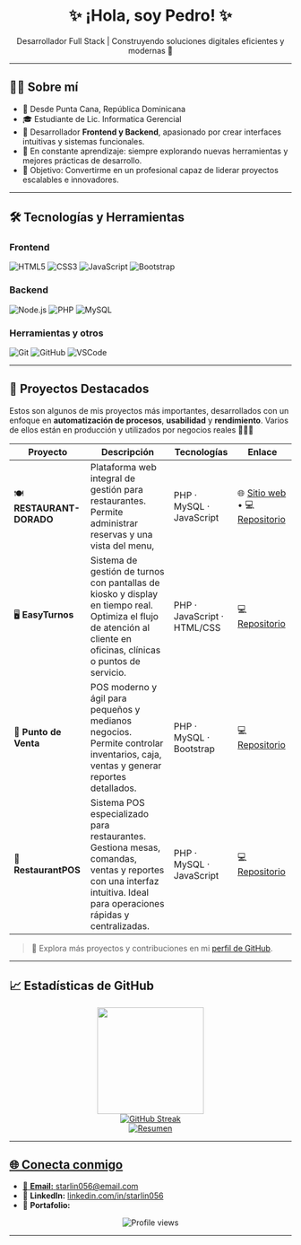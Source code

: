 <h1 align="center">✨ ¡Hola, soy Pedro! ✨</h1>

<p align="center">
  Desarrollador Full Stack | Construyendo soluciones digitales eficientes y modernas 🚀
</p>

---

## 🧑‍💻 Sobre mí

- 📍 Desde Punta Cana, República Dominicana  
- 🎓 Estudiante de Lic. Informatica Gerencial  
- 🧠 Desarrollador **Frontend y Backend**, apasionado por crear interfaces intuitivas y sistemas funcionales.  
- 🌱 En constante aprendizaje: siempre explorando nuevas herramientas y mejores prácticas de desarrollo.  
- 🧭 Objetivo: Convertirme en un profesional capaz de liderar proyectos escalables e innovadores.

---

## 🛠️ Tecnologías y Herramientas

### Frontend
![HTML5](https://img.shields.io/badge/HTML5-E34F26?style=for-the-badge&logo=html5&logoColor=white)
![CSS3](https://img.shields.io/badge/CSS3-1572B6?style=for-the-badge&logo=css3&logoColor=white)
![JavaScript](https://img.shields.io/badge/JavaScript-F7DF1E?style=for-the-badge&logo=javascript&logoColor=black)
![Bootstrap](https://img.shields.io/badge/Bootstrap-563D7C?style=for-the-badge&logo=bootstrap&logoColor=white)

### Backend
![Node.js](https://img.shields.io/badge/Node.js-339933?style=for-the-badge&logo=node.js&logoColor=white)
![PHP](https://img.shields.io/badge/PHP-777BB4?style=for-the-badge&logo=php&logoColor=white)
![MySQL](https://img.shields.io/badge/MySQL-005C84?style=for-the-badge&logo=mysql&logoColor=white)

### Herramientas y otros
![Git](https://img.shields.io/badge/Git-F05033?style=for-the-badge&logo=git&logoColor=white)
![GitHub](https://img.shields.io/badge/GitHub-121011?style=for-the-badge&logo=github&logoColor=white)
![VSCode](https://img.shields.io/badge/VSCode-0078D7?style=for-the-badge&logo=visual-studio-code&logoColor=white)

---

## 🚀 Proyectos Destacados

Estos son algunos de mis proyectos más importantes, desarrollados con un enfoque en **automatización de procesos**, **usabilidad** y **rendimiento**. Varios de ellos están en producción y utilizados por negocios reales 🧑‍💻💼

| Proyecto | Descripción | Tecnologías | Enlace |
|----------|-------------|-------------|--------|
| 🍽️ **RESTAURANT-DORADO** | Plataforma web integral de gestión para restaurantes. Permite administrar reservas y una vista del menu,  | PHP · MySQL · JavaScript | 🌐 [Sitio web](https://www.restaurantdorado.net/) • 💻 [Repositorio](https://github.com/starlin056/RESTAURANT-DORADO) |
| 🖥️ **EasyTurnos** | Sistema de gestión de turnos con pantallas de kiosko y display en tiempo real. Optimiza el flujo de atención al cliente en oficinas, clínicas o puntos de servicio. | PHP · JavaScript · HTML/CSS | 💻 [Repositorio](https://github.com/starlin056/easyturnos) |
| 🧾 **Punto de Venta** | POS moderno y ágil para pequeños y medianos negocios. Permite controlar inventarios, caja, ventas y generar reportes detallados. | PHP · MySQL · Bootstrap | 💻 [Repositorio](https://github.com/starlin056/punto-de-venta) |
| 🧮 **RestaurantPOS** | Sistema POS especializado para restaurantes. Gestiona mesas, comandas, ventas y reportes con una interfaz intuitiva. Ideal para operaciones rápidas y centralizadas. | PHP · MySQL · JavaScript | 💻 [Repositorio](https://github.com/starlin056/RestaurantPOS) |

> 📌 Explora más proyectos y contribuciones en mi [perfil de GitHub](https://github.com/starlin056?tab=repositories).


---

## 📈 Estadísticas de GitHub

<p align="center">
   <a href="https://github.com/starlin056">
    <img height="190em" src="https://github-readme-stats-eight-theta.vercel.app/api/top-langs/?username=starlin056&layout=compact&langs_count=8&theme=algolia"/>
  </a>
  <br>
  <a href="https://github.com/starlin056">
  <img src="https://github-readme-streak-stats.herokuapp.com/?user=starlin056&theme=radical" alt="GitHub Streak" />
  <br>
  <img src="https://github-profile-summary-cards.vercel.app/api/cards/profile-details?username=starlin056&theme=radical" alt="Resumen" />
</p>

---

## 🌐 Conecta conmigo

- 📧 **Email:** starlin056@email.com  
- 💼 **LinkedIn:** [linkedin.com/in/starlin056](https://linkedin.com/in/starlin056)  
- 🧰 **Portafolio:** 

<p align="center">
  <img src="https://komarev.com/ghpvc/?username=starlin056&label=Profile%20views&color=0e75b6&style=flat" alt="Profile views" />
</p>

---

